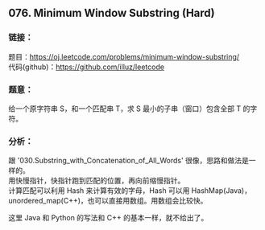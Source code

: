 ## 076. Minimum Window Substring (Hard)

### **链接**：
题目：https://oj.leetcode.com/problems/minimum-window-substring/  
代码(github)：https://github.com/illuz/leetcode

### **题意**：
给一个原字符串 S，和一个匹配串 T，求 S 最小的子串（窗口）包含全部 T 的字符。  

### **分析**：
跟 '030.Substring_with_Concatenation_of_All_Words' 很像，思路和做法是一样的。  
用快慢指针，快指针跑到匹配的位置，再向前缩慢指针。  
计算匹配可以利用 Hash 来计算有效的字母，Hash 可以用 HashMap(Java)，unordered_map(C++)，也可以直接用数组。用数组会比较快。  

这里 Java 和 Python 的写法和 C++ 的基本一样，就不给出了。  
